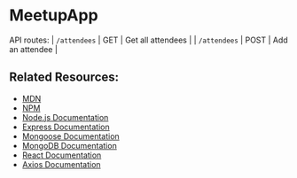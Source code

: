 # MeetupApp

API routes:
| `/attendees`      | GET    | Get all attendees         |
| `/attendees`      | POST   | Add an attendee           |

## Related Resources:

- [MDN](https://developer.mozilla.org/bm/docs/Web/JavaScript)
- [NPM](https://www.npmjs.com/)
- [Node.js Documentation](https://nodejs.org/en/)
- [Express Documentation](https://expressjs.com/)
- [Mongoose Documentation](http://mongoosejs.com/)
- [MongoDB Documentation](https://docs.mongodb.com/)
- [React Documentation](https://reactjs.org/docs/hello-world.html)
- [Axios Documentation](https://github.com/axios/axios)
